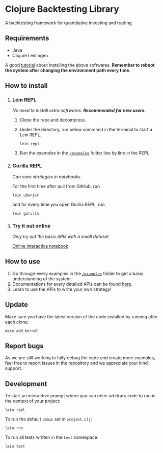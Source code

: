 # Clojure Backtesting Library

A backtesting framework for quantitative investing and trading.

## Requirements


- Java
- Clojure Leiningen

A good [tutorial](https://ericnormand.me/guide/how-to-install-clojure) about installing the above softwares. **Remember to reboot the system after changing the environment path every time.**

## How to install

1. ### Lein REPL

   *No need to install extra softwares. **Recommended for new users.***

   1. Clone the repo and decompress.

   2. Under the directory, run below command in the terminal to start a Lein REPL.

      `lein repl`

   3. Run the examples in the [`/examples`](/examples) folder line by line in the REPL.

2. ### Gorilla REPL

   *Can save strategies in notebooks.*

   For the first time after pull from GitHub, run
   ```
   lein uberjar
   ```
   and for every time you open Gorilla REPL, run
   ```
   lein gorilla
   ```

3. ### Try it out online

   *Only try out the basic APIs with a small dataset.*

   [Online interactive notebook](https://mybinder.org/v2/gh/clojure-finance/clojure-backtesting/binder)

## How to use

1. Go through every examples in the [`/examples`](/examples) folder to get a basic understanding of the system.
2. Documentations for every detailed APIs can be found [here](https://clojure-finance.github.io/clojure-backtesting-website/#part-ii-api-documentation).
3. Learn to use the APIs to write your own strategy!

## Update

Make sure you have the latest version of the code installed by running after each clone:
```
make add_kernel
```



## Report bugs

As we are still working to fully debug the code and create more examples, feel free to report issues in the repository and we appreciate your kind support.  

## Development

To start an interactive prompt where you can enter arbitrary code to run in the context of your project:
```
lein repl
```
To run the default `:main` set in `project.clj`:
```
lein run
```
To run all tests written in the `test` namespace:
```
lein test
```

